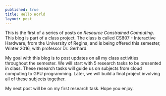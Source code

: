 ```yaml
---
published: true
title: Hello World
layout: post
---
```

This is the first of a series of posts on *Resource Constrained Computing*. This blog is part of a class project. The class is called CS807 - Interactive Hardware, from the University of Regina, and is being offered this semester, Winter 2016, with professor Dr. Gerhard.

My goal with this blog is to post updates on all my class activities throughout the semester. We will start with 5 research tasks to be presented in class. These research tasks will guide us on subjects from cloud computing to GPU programming. Later, we will build a final project involving all of these subjects together.

My next post will be on my first research task.
Hope you enjoy.